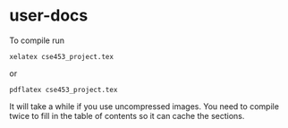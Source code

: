 # user-docs
To compile run
```
xelatex cse453_project.tex
```
or
```
pdflatex cse453_project.tex
```
It will take a while if you use uncompressed images. You need to compile twice to fill in the table of contents so it can cache the sections.
